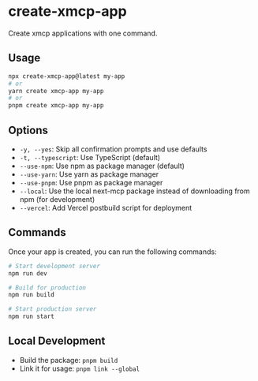 # create-xmcp-app

Create xmcp applications with one command.

## Usage

```bash
npx create-xmcp-app@latest my-app
# or
yarn create xmcp-app my-app
# or
pnpm create xmcp-app my-app
```

## Options

- `-y, --yes`: Skip all confirmation prompts and use defaults
- `-t, --typescript`: Use TypeScript (default)
- `--use-npm`: Use npm as package manager (default)
- `--use-yarn`: Use yarn as package manager
- `--use-pnpm`: Use pnpm as package manager
- `--local`: Use the local next-mcp package instead of downloading from npm (for development)
- `--vercel`: Add Vercel postbuild script for deployment

## Commands

Once your app is created, you can run the following commands:

```bash
# Start development server
npm run dev

# Build for production
npm run build

# Start production server
npm run start
```

## Local Development

- Build the package: `pnpm build`
- Link it for usage: `pnpm link --global`
